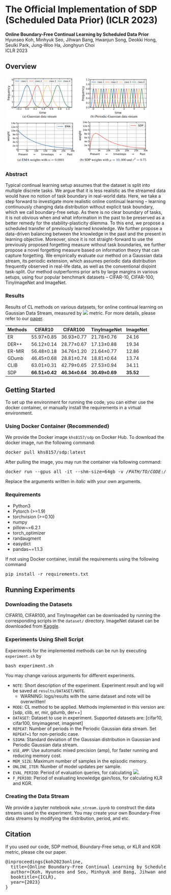 # The Official Implementation of SDP (Scheduled Data Prior) (ICLR 2023)

**Online Boundary-Free Continual Learning by Scheduled Data Prior**<br>
Hyunseo Koh, Minhyuk Seo, Jihwan Bang, Hwanjun Song, Deokki Hong, Seulki Park, Jung-Woo Ha, Jonghyun Choi<br>
ICLR 2023<br>

## Overview
<img src="./overview.png" width="450">
<img src="./method_overview.png" width="450">

### Abstract
Typical continual learning setup assumes that the dataset is split into multiple discrete tasks. We argue that it is less realistic as the streamed data would have no notion of task boundary in real-world data. Here, we take a step forward to investigate more realistic online continual learning – learning continuously changing data distribution without explicit task boundary, which we call boundary-free setup. As there is no clear boundary of tasks, it is not obvious when and what information in the past to be preserved as a better remedy for the stability-plasticity dilemma. To this end, we propose a scheduled transfer of previously learned knowledge. We further propose a data-driven balancing between the knowledge in the past and the present in learning objective. Moreover, since it is not straight-forward to use the previously proposed forgetting measure without task boundaries, we further propose a novel forgetting measure based on information theory that can capture forgetting. We empirically evaluate our method on a Gaussian data stream, its periodic extension, which assumes periodic data distribution frequently observed in real-life data, as well as the conventional disjoint task-split. Our method outperforms prior arts by large margins in various setups, using four popular benchmark datasets – CIFAR-10, CIFAR-100, TinyImageNet and ImageNet.

### Results
Results of CL methods on various datasets, for online continual learning on Gaussian Data Stream, measured by <img src="https://render.githubusercontent.com/render/math?math=A_\text{AUC}"> metric.
For more details, please refer to our [paper](https://openreview.net/pdf?id=qco4ekz2Epm).

| Methods | CIFAR10        | CIFAR100       | TinyImageNet   | ImageNet  |
|---------|----------------|----------------|----------------|-----------|
| ER      | 55.97±0.85     | 36.93±0.77     | 21.78±0.76     | 24.16     |
| DER++   | 56.12±0.14     | 28.77±0.67     | 17.13±0.88     | 19.34     |
| ER-MIR  | 56.48±0.18     | 34.76±1.20     | 21.64±0.77     | 12.86     |
| GDumb   | 46.45±0.68     | 28.81±0.74     | 18.81±0.64     | 13.74     |
| CLIB    | 63.01±0.31     | 42.79±0.65     | 27.53±0.94     | 34.11     |
| SDP     | **66.51±0.42** | **46.34±0.64** | **30.49±0.69** | **35.52** |

## Getting Started
To set up the environment for running the code, you can either use the docker container, or manually install the requirements in a virtual environment.
### Using Docker Container (Recommended)
We provide the Docker image `khs8157/sdp` on Docker Hub.
To download the docker image, run the following command:
<pre>
docker pull khs8157/sdp:latest
</pre>
After pulling the image, you may run the container via following command:
<pre>
docker run --gpus all -it --shm-size=64gb -v <i>/PATH/TO/CODE</i>:<i>/PATH/TO/CODE</i> --name=<i>CONTAINER_NAME</i> khs8157/sdp:latest bash
</pre>
Replace the arguments written in <i>italic</i> with your own arguments.

### Requirements
- Python3
- Pytorch (>=1.9)
- torchvision (>=0.10)
- numpy
- pillow~=6.2.1
- torch_optimizer
- randaugment
- easydict
- pandas~=1.1.3

If not using Docker container, install the requirements using the following command
<pre>
pip install -r requirements.txt
</pre>

## Running Experiments

### Downloading the Datasets
CIFAR10, CIFAR100, and TinyImageNet can be downloaded by running the corresponding scripts in the `dataset/` directory.
ImageNet dataset can be downloaded from [Kaggle](https://www.kaggle.com/c/imagenet-object-localization-challenge).

### Experiments Using Shell Script
Experiments for the implemented methods can be run by executing `experiment.sh` by
<pre>
bash experiment.sh
</pre>
You may change various arguments for different experiments.
- `NOTE`: Short description of the experiment. Experiment result and log will be saved at `results/DATASET/NOTE`.
  - WARNING: logs/results with the same dataset and note will be overwritten!
- `MODE`: CL method to be applied. Methods implemented in this version are: [sdp, clib, er, mir, gdumb, der++]
- `DATASET`: Dataset to use in experiment. Supported datasets are: [cifar10, cifar100, tinyimagenet, imagenet]
- `REPEAT`: Number of periods in the Periodic Gaussian data stream. Set `REPEAT=1` for non-periodic case.
- `SIGMA`: Standard deviation of the Gaussian distribution in Gaussian and Periodic Gaussian data stream.
- `USE_AMP`: Use automatic mixed precision (amp), for faster running and reducing memory cost.
- `MEM_SIZE`: Maximum number of samples in the episodic memory.
- `ONLINE_ITER`: Number of model updates per sample.
- `EVAL_PERIOD`: Period of evaluation queries, for calculating <img src="https://render.githubusercontent.com/render/math?math=A_\text{AUC}">.
- `F_PERIOD`: Period of evaluating knowledge gain/loss, for calculating KLR and KGR.

### Creating the Data Stream
We provide a jupyter notebook `make_stream.ipynb` to construct the data streams used in the experiment. You may create your own Boundary-Free data streams by modifying the distribution, period, and etc.

## Citation
If you used our code, SDP method, Boundary-Free setup, or KLR and KGR metric, please cite our paper.
<pre>
@inproceedings{koh2023online,
  title={Online Boundary-Free Continual Learning by Scheduled Data Prior},
  author={Koh, Hyunseo and Seo, Minhyuk and Bang, Jihwan and Song, Hwanjun and Hong, Deokki and Park, Seulki and Ha, Jung-Woo and Choi, Jonghyun},
  booktitle={ICLR},
  year={2023}
}
</pre>
